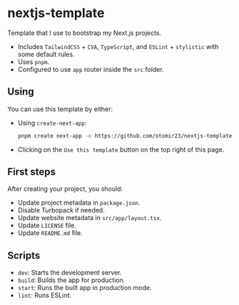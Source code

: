 # nextjs-template

Template that I use to bootstrap my Next.js projects.

 - Includes `TailwindCSS` + `CVA`, `TypeScript`, and `ESLint` + `stylistic` with some default rules. 
 - Uses `pnpm`.
 - Configured to use `app` router inside the `src` folder.

## Using

You can use this template by either:
 
- Using `create-next-app`:
    ```bash
    pnpm create next-app -e https://github.com/otomir23/nextjs-template [project-name]
    ```
- Clicking on the `Use this template` button on the top right of this page.

## First steps

After creating your project, you should:
- Update project metadata in `package.json`.
- Disable Turbopack if needed.
- Update website metadata in `src/app/layout.tsx`.
- Update `LICENSE` file.
- Update `README.md` file.

## Scripts

- `dev`: Starts the development server.
- `build`: Builds the app for production.
- `start`: Runs the built app in production mode.
- `lint`: Runs ESLint.
